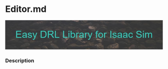 # Editor.md

<p align="center">
  <img src="images/banner.jpg" alt="Sublime's custom image"/>
</p>

### Description

